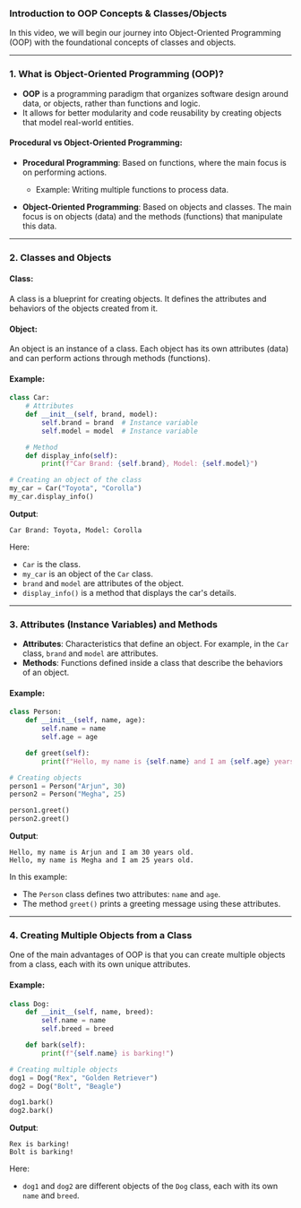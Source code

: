 ### **Introduction to OOP Concepts & Classes/Objects**

In this video, we will begin our journey into Object-Oriented Programming (OOP) with the foundational concepts of classes and objects.

---

### **1. What is Object-Oriented Programming (OOP)?**

- **OOP** is a programming paradigm that organizes software design around data, or objects, rather than functions and logic.
- It allows for better modularity and code reusability by creating objects that model real-world entities.

#### **Procedural vs Object-Oriented Programming**:
- **Procedural Programming**: Based on functions, where the main focus is on performing actions.
  - Example: Writing multiple functions to process data.
  
- **Object-Oriented Programming**: Based on objects and classes. The main focus is on objects (data) and the methods (functions) that manipulate this data.

---

### **2. Classes and Objects**

#### **Class**:
A class is a blueprint for creating objects. It defines the attributes and behaviors of the objects created from it.

#### **Object**:
An object is an instance of a class. Each object has its own attributes (data) and can perform actions through methods (functions).

#### **Example**:
```python
class Car:
    # Attributes
    def __init__(self, brand, model):
        self.brand = brand  # Instance variable
        self.model = model  # Instance variable

    # Method
    def display_info(self):
        print(f"Car Brand: {self.brand}, Model: {self.model}")

# Creating an object of the class
my_car = Car("Toyota", "Corolla")
my_car.display_info()
```

**Output**:
```
Car Brand: Toyota, Model: Corolla
```

Here:
- `Car` is the class.
- `my_car` is an object of the `Car` class.
- `brand` and `model` are attributes of the object.
- `display_info()` is a method that displays the car's details.

---

### **3. Attributes (Instance Variables) and Methods**

- **Attributes**: Characteristics that define an object. For example, in the `Car` class, `brand` and `model` are attributes.
- **Methods**: Functions defined inside a class that describe the behaviors of an object.

#### **Example**:
```python
class Person:
    def __init__(self, name, age):
        self.name = name
        self.age = age

    def greet(self):
        print(f"Hello, my name is {self.name} and I am {self.age} years old.")

# Creating objects
person1 = Person("Arjun", 30)
person2 = Person("Megha", 25)

person1.greet()
person2.greet()
```

**Output**:
```
Hello, my name is Arjun and I am 30 years old.
Hello, my name is Megha and I am 25 years old.
```

In this example:
- The `Person` class defines two attributes: `name` and `age`.
- The method `greet()` prints a greeting message using these attributes.

---

### **4. Creating Multiple Objects from a Class**

One of the main advantages of OOP is that you can create multiple objects from a class, each with its own unique attributes.

#### **Example**:
```python
class Dog:
    def __init__(self, name, breed):
        self.name = name
        self.breed = breed

    def bark(self):
        print(f"{self.name} is barking!")

# Creating multiple objects
dog1 = Dog("Rex", "Golden Retriever")
dog2 = Dog("Bolt", "Beagle")

dog1.bark()
dog2.bark()
```

**Output**:
```
Rex is barking!
Bolt is barking!
```

Here:
- `dog1` and `dog2` are different objects of the `Dog` class, each with its own `name` and `breed`.

